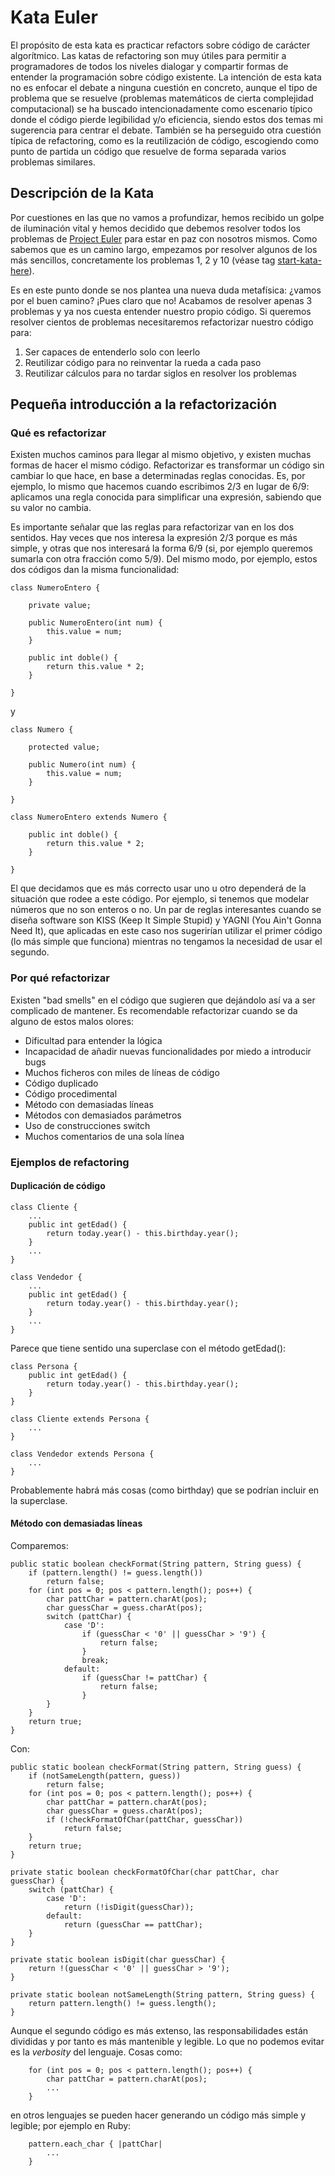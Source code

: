 Kata Euler
==========

El propósito de esta kata es practicar refactors sobre código de carácter algorítmico.
Las katas de refactoring son muy útiles para permitir a programadores de todos los niveles dialogar y compartir formas de entender la programación sobre código existente.
La intención de esta kata no es enfocar el debate a ninguna cuestión en concreto, aunque el tipo de problema que se resuelve (problemas matemáticos de cierta complejidad computacional) se ha buscado intencionadamente como escenario típico donde el código pierde legibilidad y/o eficiencia, siendo estos dos temas mi sugerencia para centrar el debate. También se ha perseguido otra cuestión típica de refactoring, como es la reutilización de código, escogiendo como punto de partida un código que resuelve de forma separada varios problemas similares. 


Descripción de la Kata
----------------------

Por cuestiones en las que no vamos a profundizar, hemos recibido un golpe de iluminación vital y hemos decidido que debemos resolver todos los problemas de [Project Euler](http://projecteuler.net/) para estar en paz con nosotros mismos. Como sabemos que es un camino largo, empezamos por resolver algunos de los más sencillos, concretamente los problemas 1, 2 y 10 (véase tag [start-kata-here](https://github.com/pepellou/KataEuler/tree/start-kata-here)).

Es en este punto donde se nos plantea una nueva duda metafísica: ¿vamos por el buen camino? ¡Pues claro que no! Acabamos de resolver apenas 3 problemas y ya nos cuesta entender nuestro propio código. 
Si queremos resolver cientos de problemas necesitaremos refactorizar nuestro código para:

1. Ser capaces de entenderlo solo con leerlo
2. Reutilizar código para no reinventar la rueda a cada paso
3. Reutilizar cálculos para no tardar siglos en resolver los problemas


Pequeña introducción a la refactorización
-----------------------------------------

### Qué es refactorizar

Existen muchos caminos para llegar al mismo objetivo, y existen muchas formas de hacer el mismo código.
Refactorizar es transformar un código sin cambiar lo que hace, en base a determinadas reglas conocidas.
Es, por ejemplo, lo mismo que hacemos cuando escribimos 2/3 en lugar de 6/9: aplicamos una regla conocida para simplificar una expresión, sabiendo que su valor no cambia.

Es importante señalar que las reglas para refactorizar van en los dos sentidos. Hay veces que nos interesa la expresión 2/3 porque es más simple, y otras que nos interesará la forma 6/9 (si, por ejemplo queremos sumarla con otra fracción como 5/9). Del mismo modo, por ejemplo, estos dos códigos dan la misma funcionalidad:

    class NumeroEntero {

        private value;

        public NumeroEntero(int num) {
            this.value = num;
        }

        public int doble() {
            return this.value * 2;
        }

    }

y

    class Numero {

        protected value;

        public Numero(int num) {
            this.value = num;
        }

    }

    class NumeroEntero extends Numero {

        public int doble() {
            return this.value * 2;
        }

    }

El que decidamos que es más correcto usar uno u otro dependerá de la situación que rodee a este código. Por ejemplo, si tenemos que modelar números que no son enteros o no.
Un par de reglas interesantes cuando se diseña software son KISS (Keep It Simple Stupid) y YAGNI (You Ain't Gonna Need It), que aplicadas en este caso nos sugerirían utilizar el primer código (lo más simple que funciona) mientras no tengamos la necesidad de usar el segundo.


### Por qué refactorizar

Existen "bad smells" en el código que sugieren que dejándolo así va a ser complicado de mantener. Es recomendable refactorizar cuando se da alguno de estos malos olores:

* Dificultad para entender la lógica
* Incapacidad de añadir nuevas funcionalidades por miedo a introducir bugs
* Muchos ficheros con miles de líneas de código
* Código duplicado
* Código procedimental
* Método con demasiadas líneas
* Métodos con demasiados parámetros
* Uso de construcciones switch
* Muchos comentarios de una sola línea

### Ejemplos de refactoring

#### Duplicación de código

    class Cliente {
        ...
        public int getEdad() {
            return today.year() - this.birthday.year();
        }
        ...
    }

    class Vendedor {
        ...
        public int getEdad() {
            return today.year() - this.birthday.year();
        }
        ...
    }

Parece que tiene sentido una superclase con el método getEdad():

    class Persona {
        public int getEdad() {
            return today.year() - this.birthday.year();
        }
    }

    class Cliente extends Persona {
        ...
    }

    class Vendedor extends Persona {
        ...
    }

Probablemente habrá más cosas (como birthday) que se podrían incluir en la superclase.

#### Método con demasiadas líneas

Comparemos:

    public static boolean checkFormat(String pattern, String guess) {
        if (pattern.length() != guess.length())
            return false;
        for (int pos = 0; pos < pattern.length(); pos++) {
            char pattChar = pattern.charAt(pos);
            char guessChar = guess.charAt(pos);
            switch (pattChar) {
                case 'D':
                    if (guessChar < '0' || guessChar > '9') {
                        return false;
                    }
                    break;
                default:
                    if (guessChar != pattChar) {
                        return false;
                    }
            }
        }
        return true;
    }
 
Con:

    public static boolean checkFormat(String pattern, String guess) {
        if (notSameLength(pattern, guess))
            return false;
        for (int pos = 0; pos < pattern.length(); pos++) {
            char pattChar = pattern.charAt(pos);
            char guessChar = guess.charAt(pos);
            if (!checkFormatOfChar(pattChar, guessChar))
                return false;
        }
        return true;
    }
    
    private static boolean checkFormatOfChar(char pattChar, char guessChar) {
        switch (pattChar) {
            case 'D':
                return (!isDigit(guessChar));
            default:
                return (guessChar == pattChar);
        }
    }
    
    private static boolean isDigit(char guessChar) {
        return !(guessChar < '0' || guessChar > '9');
    }
    
    private static boolean notSameLength(String pattern, String guess) {
        return pattern.length() != guess.length();
    }

Aunque el segundo código es más extenso, las responsabilidades están divididas y por tanto es más mantenible y legible.
Lo que no podemos evitar es la _verbosity_ del lenguaje. Cosas como:

        for (int pos = 0; pos < pattern.length(); pos++) {
            char pattChar = pattern.charAt(pos);
            ...
        }

en otros lenguajes se pueden hacer generando un código más simple y legible; por ejemplo en Ruby:

        pattern.each_char { |pattChar|
            ...
        }
